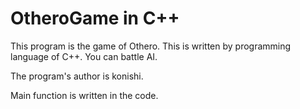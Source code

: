 OtheroGame in C++
=========================
This program is the game of Othero.
This is written by programming language of C++.
You can battle AI.

The program's author is konishi.

Main function is written in the code.


